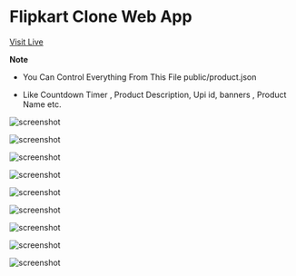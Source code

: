 # Flipkart Clone Web App

[ Visit Live ](flipkart-sale.onrender.com)

**Note**

- You Can Control Everything From This File public/product.json

- Like Countdown Timer , Product Description, Upi id, banners , Product Name etc.


![screenshot](https://raw.githubusercontent.com/armaanmalik01/Flipkart-Clone/main/screenshots/1.jpg)

![screenshot](https://raw.githubusercontent.com/armaanmalik01/Flipkart-Clone/main/screenshots/2.jpg)

![screenshot](https://raw.githubusercontent.com/armaanmalik01/Flipkart-Clone/main/screenshots/3.jpg)

![screenshot](https://raw.githubusercontent.com/armaanmalik01/Flipkart-Clone/main/screenshots/4.jpg)

![screenshot](https://raw.githubusercontent.com/armaanmalik01/Flipkart-Clone/main/screenshots/5.jpg)

![screenshot](https://raw.githubusercontent.com/armaanmalik01/Flipkart-Clone/main/screenshots/6.jpg)

![screenshot](https://raw.githubusercontent.com/armaanmalik01/Flipkart-Clone/main/screenshots/7.jpg)

![screenshot](https://raw.githubusercontent.com/armaanmalik01/Flipkart-Clone/main/screenshots/8.jpg)

![screenshot](https://raw.githubusercontent.com/armaanmalik01/Flipkart-Clone/main/screenshots/9.jpg)
